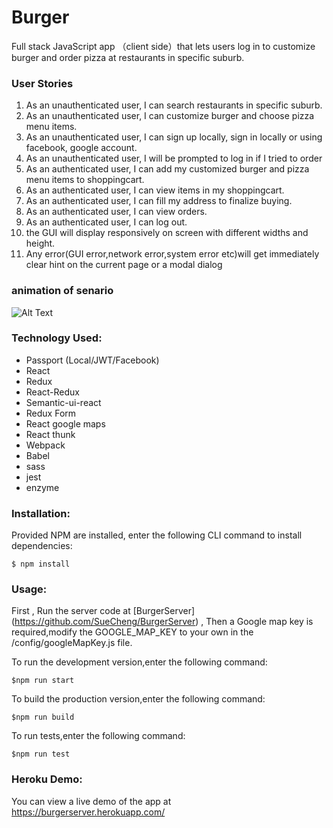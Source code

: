 # Burger 

Full stack JavaScript app （client side）that lets users log in to customize burger and order pizza at restaurants in specific suburb.

### User Stories

1. As an unauthenticated user, I can search restaurants in specific suburb.
2. As an unauthenticated user, I can customize burger and choose pizza menu items.
3. As an unauthenticated user, I can sign up locally, sign in locally or using facebook, google account.
4. As an unauthenticated user, I will be prompted to log in if I tried to order
5. As an authenticated user, I can add my customized burger and pizza menu items to shoppingcart.
6. As an authenticated user, I can view items in my shoppingcart.
7. As an authenticated user, I can fill my address to finalize buying.
8. As an authenticated user, I can view orders.
9. As an authenticated user, I can log out.
10. the GUI will display responsively on screen with different widths and height.
11. Any error(GUI error,network error,system error etc)will get immediately clear hint on the current page or a modal dialog

### animation of senario
![Alt Text]()


### Technology Used:

* Passport (Local/JWT/Facebook)
* React
* Redux
* React-Redux
* Semantic-ui-react
* Redux Form
* React google maps
* React thunk
* Webpack
* Babel
* sass
* jest
* enzyme


### Installation:

Provided NPM are installed, enter the following CLI command to install dependencies:
```
$ npm install
```

### Usage:

First , Run the server code at [BurgerServer] (https://github.com/SueCheng/BurgerServer) , Then a Google map key is required,modify the GOOGLE_MAP_KEY to your own in the /config/googleMapKey.js file.

To run the development version,enter the following command:
```
$npm run start

```
To build the production version,enter the following command:
```
$npm run build

```
To run tests,enter the following command:
```
$npm run test

```
### Heroku Demo:

You can view a live demo of the app at https://burgerserver.herokuapp.com/